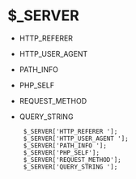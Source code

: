 # $_SERVER
 * HTTP_REFERER
 * HTTP_USER_AGENT
 * PATH_INFO
 * PHP_SELF
 * REQUEST_METHOD
 * QUERY_STRING

        $_SERVER['HTTP_REFERER '];
        $_SERVER['HTTP_USER_AGENT '];
        $_SERVER['PATH_INFO '];
        $_SERVER['PHP_SELF'];
        $_SERVER['REQUEST_METHOD'];
        $_SERVER['QUERY_STRING '];
